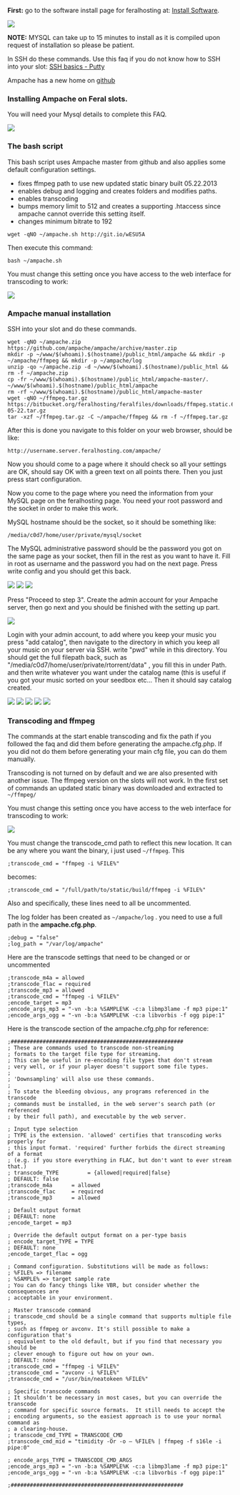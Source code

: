 **First:** go to the software install page for feralhosting at: [Install Software](https://www.feralhosting.com/manager/slot/install).

![](https://raw.github.com/feralhosting/feralfilehosting/master/Feral%20Wiki/HTTP/Worpress/installmysql.png)

**NOTE:** MYSQL can take up to 15 minutes to install as it is compiled upon request of installation so please be patient.

In SSH do these commands. Use this faq if you do not know how to SSH into your slot: [SSH basics - Putty](https://www.feralhosting.com/faq/view?question=12)

Ampache has a new home on [github](https://github.com/ampache/ampache/)

### Installing Ampache on Feral slots.

You will need your Mysql details to complete this FAQ.

![](https://raw.github.com/feralhosting/feralfilehosting/master/Feral%20Wiki/Software/Ampache%20-%20web%20based%20audio%20video%20streaming/mysqlsocket.png)

### The bash script

This bash script uses Ampache master from github and also applies some default configuration settings.

- fixes ffmpeg path to use new updated static binary built 05.22.2013
- enables debug and logging and creates folders and modifies paths.
- enables transcoding
- bumps memory limit to 512 and creates a supporting .htaccess since ampache cannot override this setting itself.
- changes minimum bitrate to 192

```
wget -qNO ~/ampache.sh http://git.io/wESU5A
```

Then execute this command:

```
bash ~/ampache.sh
```

You must change this setting once you have access to the web interface for transcoding to work:

![](https://raw.github.com/feralhosting/feralfilehosting/master/Feral%20Wiki/Software/Ampache%20-%20web%20based%20audio%20video%20streaming/streaming.png)

### Ampache manual installation

SSH into your slot and do these commands.

```
wget -qNO ~/ampache.zip https://github.com/ampache/ampache/archive/master.zip
mkdir -p ~/www/$(whoami).$(hostname)/public_html/ampache && mkdir -p ~/ampache/ffmpeg && mkdir -p ~/ampache/log
unzip -qo ~/ampache.zip -d ~/www/$(whoami).$(hostname)/public_html && rm -f ~/ampache.zip
cp -fr ~/www/$(whoami).$(hostname)/public_html/ampache-master/. ~/www/$(whoami).$(hostname)/public_html/ampache
rm -rf ~/www/$(whoami).$(hostname)/public_html/ampache-master
wget -qNO ~/ffmpeg.tar.gz  https://bitbucket.org/feralhosting/feralfiles/downloads/ffmpeg.static.64bit.2013-05-22.tar.gz
tar -xzf ~/ffmpeg.tar.gz -C ~/ampache/ffmpeg && rm -f ~/ffmpeg.tar.gz
```

After this is done you navigate to this folder on your web browser, should be like:

```
http://username.server.feralhosting.com/ampache/
```

Now you should come to a page where it should check so all your settings are OK, should say OK with a green text on all points there. Then you just press start configuration.

Now you come to the page where you need the information from your MySQL page on the feralhosting page. You need your root password and the socket in order to make this work.

MySQL hostname should be the socket, so it should be something like:

```
/media/c0d7/home/user/private/mysql/socket
```

The MySQL administrative password should be the password you got on the same page as your socket, then fill in the rest as you want to have it.
Fill in root as username and the password you had on the next page. Press write config and you should get this back.

![](https://raw.github.com/feralhosting/feralfilehosting/master/Feral%20Wiki/Software/Ampache%20-%20web%20based%20audio%20video%20streaming/stage1.png)
![](https://raw.github.com/feralhosting/feralfilehosting/master/Feral%20Wiki/Software/Ampache%20-%20web%20based%20audio%20video%20streaming/stage2.png)
![](https://raw.github.com/feralhosting/feralfilehosting/master/Feral%20Wiki/Software/Ampache%20-%20web%20based%20audio%20video%20streaming/stage22.png)

Press "Proceed to step 3". Create the admin account for your Ampache server, then go next and you should be finished with the setting up part.

![](https://raw.github.com/feralhosting/feralfilehosting/master/Feral%20Wiki/Software/Ampache%20-%20web%20based%20audio%20video%20streaming/stage3.png)

Login with your admin account, to add where you keep your music you press "add catalog", then navigate to the directory in which you keep all your music on your server via SSH. write "pwd" while in this directory. You should get the full filepath back, such as "/media/c0d7/home/user/private/rtorrent/data" , you fill this in under Path. and then write whatever you want under the catalog name (this is useful if you got your music sorted on your seedbox etc... Then it should say catalog created.

![](https://raw.github.com/feralhosting/feralfilehosting/master/Feral%20Wiki/Software/Ampache%20-%20web%20based%20audio%20video%20streaming/login.png)
![](https://raw.github.com/feralhosting/feralfilehosting/master/Feral%20Wiki/Software/Ampache%20-%20web%20based%20audio%20video%20streaming/streaming.png)
![](https://raw.github.com/feralhosting/feralfilehosting/master/Feral%20Wiki/Software/Ampache%20-%20web%20based%20audio%20video%20streaming/catalogue.png)
![](https://raw.github.com/feralhosting/feralfilehosting/master/Feral%20Wiki/Software/Ampache%20-%20web%20based%20audio%20video%20streaming/cataloguecreated.png)
![](https://raw.github.com/feralhosting/feralfilehosting/master/Feral%20Wiki/Software/Ampache%20-%20web%20based%20audio%20video%20streaming/player.png)

### Transcoding and ffmpeg

The commands at the start enable transcoding and fix the path if you followed the faq and did them before generating the ampache.cfg.php. If you did not do them before generating your main cfg file, you can do them manually.

Transcoding is not turned on by default and we are also presented with another issue. The ffmpeg version on the slots will not work. In the first set of commands an updated static binary was downloaded and extracted to `~/ffmpeg/`

You must change this setting once you have access to the web interface for transcoding to work:

![](https://raw.github.com/feralhosting/feralfilehosting/master/Feral%20Wiki/Software/Ampache%20-%20web%20based%20audio%20video%20streaming/streaming.png)

You must change the transcode_cmd path to reflect this new location. It can be any where you want the binary, i just used `~/ffmpeg`. This

```
;transcode_cmd = "ffmpeg -i %FILE%"
```

becomes:

```
;transcode_cmd = "/full/path/to/static/build/ffmpeg -i %FILE%"
```

Also and specifically, these lines need to all be uncommented. 

The log folder has been created as `~/ampache/log` . you need to use a full path in the **ampache.cfg.php**.

```
;debug = "false"
;log_path = "/var/log/ampache"
```

Here are the transcode settings that need to be changed or or uncommented

```
;transcode_m4a = allowed
;transcode_flac = required
;transcode_mp3 = allowed
;transcode_cmd = "ffmpeg -i %FILE%"
;encode_target = mp3
;encode_args_mp3 = "-vn -b:a %SAMPLE%K -c:a libmp3lame -f mp3 pipe:1"
;encode_args_ogg = "-vn -b:a %SAMPLE%K -c:a libvorbis -f ogg pipe:1"
```

Here is the transcode section of the ampache.cfg.php for reference:

```
;######################################################
; These are commands used to transcode non-streaming
; formats to the target file type for streaming. 
; This can be useful in re-encoding file types that don't stream
; very well, or if your player doesn't support some file types.
;
; 'Downsampling' will also use these commands.
;
; To state the bleeding obvious, any programs referenced in the transcode
; commands must be installed, in the web server's search path (or referenced
; by their full path), and executable by the web server.

; Input type selection
; TYPE is the extension. 'allowed' certifies that transcoding works properly for
; this input format. 'required' further forbids the direct streaming of a format
; (e.g. if you store everything in FLAC, but don't want to ever stream that.)
; transcode_TYPE         = {allowed|required|false}
; DEFAULT: false
;transcode_m4a      = allowed
;transcode_flac     = required
;transcode_mp3      = allowed

; Default output format
; DEFAULT: none
;encode_target = mp3

; Override the default output format on a per-type basis
; encode_target_TYPE = TYPE
; DEFAULT: none
;encode_target_flac = ogg

; Command configuration. Substitutions will be made as follows:
; %FILE% => filename
; %SAMPLE% => target sample rate
; You can do fancy things like VBR, but consider whether the consequences are
; acceptable in your environment.

; Master transcode command
; transcode_cmd should be a single command that supports multiple file types,
; such as ffmpeg or avconv. It's still possible to make a configuration that's
; equivalent to the old default, but if you find that necessary you should be
; clever enough to figure out how on your own.
; DEFAULT: none
;transcode_cmd = "ffmpeg -i %FILE%"
;transcode_cmd = "avconv -i %FILE%"
;transocde_cmd = "/usr/bin/neatokeen %FILE%"

; Specific transcode commands
; It shouldn't be necessary in most cases, but you can override the transcode
; command for specific source formats.  It still needs to accept the 
; encoding arguments, so the easiest approach is to use your normal command as
; a clearing-house.
; transcode_cmd_TYPE = TRANSCODE_CMD
;transcode_cmd_mid = "timidity -Or -o – %FILE% | ffmpeg -f s16le -i pipe:0"

; encode_args_TYPE = TRANSCODE_CMD_ARGS
;encode_args_mp3 = "-vn -b:a %SAMPLE%K -c:a libmp3lame -f mp3 pipe:1"
;encode_args_ogg = "-vn -b:a %SAMPLE%K -c:a libvorbis -f ogg pipe:1"

;######################################################
```




